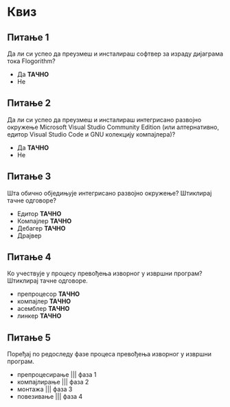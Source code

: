 # Квиз

## Питање 1

Да ли си успео да преузмеш и инсталираш софтвер за израду дијаграма тока
Flogorithm?

- Да **ТАЧНО**
- Не

## Питање 2

Да ли си успео да преузмеш и инсталираш интегрисано развојно окружење Microsoft
Visual Studio Community Edition (или алтернативно, едитор Visual Studio Code и
GNU колекцију компајлера)?

- Да **ТАЧНО**
- Не

## Питање 3

Шта обично обједињује интегрисано развојно окружење? Штиклирај тачне одговоре?

- Едитор **ТАЧНО**
- Компајлер **ТАЧНО**
- Дебагер **ТАЧНО**
- Драјвер

## Питање 4

Ко учествује у процесу превођења изворног у извршни програм? Штиклирај тачне
одговоре.

- препроцесор **ТАЧНО**
- компајлер **ТАЧНО**
- асемблер **ТАЧНО**
- линкер **ТАЧНО**

## Питање 5

Поређај по редоследу фазе процеса превођења изворног у извршни програм.

- препроцесирање ||| фаза 1
- компајлирање ||| фаза 2
- монтажа ||| фаза 3
- повезивање ||| фаза 4
